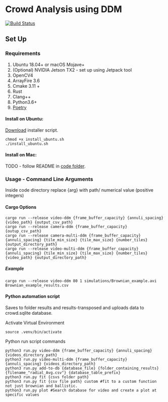 # Crowd Analysis using DDM

[![Build Status](https://travis-ci.com/jordanosborn/MastersProject.svg?token=2eJkyoJzDLeBMdiGDz2x&branch=master)](https://travis-ci.com/jordanosborn/MastersProject)
## Set Up
### Requirements
1. Ubuntu 18.04+ or macOS Mojave+
1. (Optional) NVIDIA Jetson TX2 - set up using Jetpack tool
1. OpenCV4
1. ArrayFire 3.6
1. Cmake 3.11 +
1. Rust
1. Clang++
1. Python3.6+
1. [Poetry](https://github.com/sdispater/poetry)
#### Install on Ubuntu:
[Download](https://github.com/jordanosborn/CrowdAnalysisDDM/raw/master/install_ubuntu.sh) installer script.

    chmod +x install_ubuntu.sh
    ./install_ubuntu.sh
#### Install on Mac:
TODO - follow README in [code folder](code/README.md).
### Usage - Command Line Arguments

Inside code directory replace {arg} with path/ numerical value (positive integers)

#### Cargo Options
    cargo run --release video-ddm {frame_buffer_capacity} {annuli_spacing} {video_path} {output_csv_path}
    cargo run --release camera-ddm {frame_buffer_capacity} {outup_csv_path}
    cargo run --release camera-multi-ddm {frame_buffer_capacity} {annuli_spacing} {tile_min_size} {tile_max_size} {number_tiles} {output_directory_path}
    cargo run --release video-multi-ddm {frame_buffer_capacity} {annuli_spacing} {tile_min_size} {tile_max_size} {number_tiles} {video_path} {output_directory_path}

##### Example

    cargo run --release video-ddm 80 1 simulations/Brownian_example.avi Brownian_example_results.csv

#### Python automation script
Saves to folder results and results-transposed and uploads data to crowd.sqlite database.

Activate Virtual Environment

    source .venv/bin/activate

Python run script commands

    python3 run.py video-ddm {frame_buffer_capacity} {annuli_spacing} {videos_directory_path}
    python3 run.py video-multi-ddm {frame_buffer_capacity} {annuli_spacing} {videos_directory_path}
    python3 run.py add-to-db {database_file} {folder_containing_results} {filename_"radial_Avg.csv"} {database_table_prefix}
    python3 run.py fit {csvs folder path} 
    python3 run.py fit {csv file path} custom #fit to a custom function not just brownian and ballistic.
    python3 run.py plot #Search database for video and create a plot at specific values

